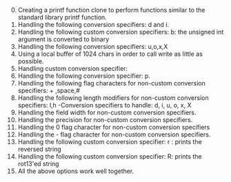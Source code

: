 0. Creating a printf function clone to perform functions similar to the standard library printf function.
1. Handling the following conversion specifiers: d and i.
2. Handling the following custom conversion specifiers:
    b: the unsigned int argument is converted to binary
3. Handling the following conversion specifiers: u,o,x,X
4. Using a local buffer of 1024 chars in order to call write as little as possible.
5. Handling custom conversion specifier:
6. Handling the following conversion specifier: p.
7. Handling the following flag characters for non-custom conversion specifiers: + ,space,#
8. Handling the following length modifiers for non-custom conversion specifiers: l,h
     -Conversion specifiers to handle: d, i, u, o, x, X
9. Handling the field width for non-custom conversion specifiers.
10. Handling the precision for non-custom conversion specifiers.
11. Handling the 0 flag character for non-custom conversion specifiers
12. Handling the - flag character for non-custom conversion specifiers.
13. Handling the following custom conversion specifier:
      r : prints the reversed string
14. Handling the following custom conversion specifier:
    R: prints the rot13'ed string
15. All the above options work well together.